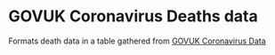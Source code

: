 # GOVUK Coronavirus Deaths data

Formats death data in a table gathered from [GOVUK Coronavirus Data](https://c19downloads.azureedge.net/downloads/json/coronavirus-deaths_latest.json)
